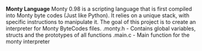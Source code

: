**Monty Language**
Monty 0.98 is a scripting language that is first compiled into Monty byte codes (Just like Python). It relies on a unique stack, with specific instructions to manipulate it. The goal of this project is to create an interpreter for Monty ByteCodes files.
	.monty.h - Contains global variables, structs and the prototypes of all functions
	.main.c - Main function for the monty interpreter
